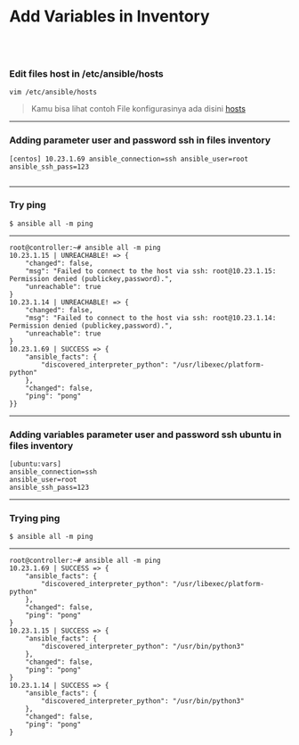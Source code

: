 # Add Variables in Inventory
<br><br>
### Edit files host in /etc/ansible/hosts
```
vim /etc/ansible/hosts
```
> Kamu bisa lihat contoh File konfigurasinya ada disini [hosts](./hosts)
---
### Adding parameter user and password ssh in files inventory
```
[centos] 10.23.1.69 ansible_connection=ssh ansible_user=root ansible_ssh_pass=123
 
```
---
### Try ping 
```
$ ansible all -m ping
```
---
```
root@controller:~# ansible all -m ping
10.23.1.15 | UNREACHABLE! => {
    "changed": false,
    "msg": "Failed to connect to the host via ssh: root@10.23.1.15: Permission denied (publickey,password).",
    "unreachable": true
}
10.23.1.14 | UNREACHABLE! => {
    "changed": false,
    "msg": "Failed to connect to the host via ssh: root@10.23.1.14: Permission denied (publickey,password).",
    "unreachable": true
}
10.23.1.69 | SUCCESS => {
    "ansible_facts": {
        "discovered_interpreter_python": "/usr/libexec/platform-python"
    },
    "changed": false,
    "ping": "pong"
}}
```
---
### Adding variables parameter user and password ssh ubuntu in files inventory
```
[ubuntu:vars]
ansible_connection=ssh
ansible_user=root
ansible_ssh_pass=123
```
---
### Trying ping 
```
$ ansible all -m ping
```
---
```
root@controller:~# ansible all -m ping
10.23.1.69 | SUCCESS => {
    "ansible_facts": {
        "discovered_interpreter_python": "/usr/libexec/platform-python"
    },
    "changed": false,
    "ping": "pong"
}
10.23.1.15 | SUCCESS => {
    "ansible_facts": {
        "discovered_interpreter_python": "/usr/bin/python3"
    },
    "changed": false,
    "ping": "pong"
}
10.23.1.14 | SUCCESS => {
    "ansible_facts": {
        "discovered_interpreter_python": "/usr/bin/python3"
    },
    "changed": false,
    "ping": "pong"
}
```